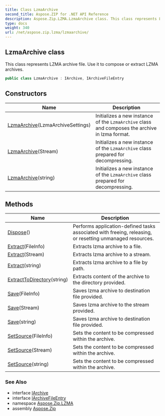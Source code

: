 ```yaml
---
title: Class LzmaArchive
second_title: Aspose.ZIP for .NET API Reference
description: Aspose.Zip.LZMA.LzmaArchive class. This class represents LZMA archive file. Use it to compose or extract LZMA archives
type: docs
weight: 340
url: /net/aspose.zip.lzma/lzmaarchive/
---
```

## LzmaArchive class

This class represents LZMA archive file. Use it to compose or extract LZMA archives.

```csharp
public class LzmaArchive : IArchive, IArchiveFileEntry
```

## Constructors

| Name | Description |
| --- | --- |
| [LzmaArchive](lzmaarchive/#constructor)(LzmaArchiveSettings) | Initializes a new instance of the `LzmaArchive` class and composes the archive in lzma format. |
| [LzmaArchive](lzmaarchive/#constructor_1)(Stream) | Initializes a new instance of the `LzmaArchive` class prepared for decompressing. |
| [LzmaArchive](lzmaarchive/#constructor_2)(string) | Initializes a new instance of the `LzmaArchive` class prepared for decompressing. |

## Methods

| Name | Description |
| --- | --- |
| [Dispose](../../aspose.zip.lzma/lzmaarchive/dispose/)() | Performs application-defined tasks associated with freeing, releasing, or resetting unmanaged resources. |
| [Extract](../../aspose.zip.lzma/lzmaarchive/extract/#extract)(FileInfo) | Extracts lzma archive to a file. |
| [Extract](../../aspose.zip.lzma/lzmaarchive/extract/#extract_1)(Stream) | Extracts lzma archive to a stream. |
| [Extract](../../aspose.zip.lzma/lzmaarchive/extract/#extract_2)(string) | Extracts lzma archive to a file by path. |
| [ExtractToDirectory](../../aspose.zip.lzma/lzmaarchive/extracttodirectory/)(string) | Extracts content of the archive to the directory provided. |
| [Save](../../aspose.zip.lzma/lzmaarchive/save/#save)(FileInfo) | Saves lzma archive to destination file provided. |
| [Save](../../aspose.zip.lzma/lzmaarchive/save/#save_1)(Stream) | Saves lzma archive to the stream provided. |
| [Save](../../aspose.zip.lzma/lzmaarchive/save/#save_2)(string) | Saves lzma archive to destination file provided. |
| [SetSource](../../aspose.zip.lzma/lzmaarchive/setsource/#setsource)(FileInfo) | Sets the content to be compressed within the archive. |
| [SetSource](../../aspose.zip.lzma/lzmaarchive/setsource/#setsource_1)(Stream) | Sets the content to be compressed within the archive. |
| [SetSource](../../aspose.zip.lzma/lzmaarchive/setsource/#setsource_2)(string) | Sets the content to be compressed within the archive. |

### See Also

* interface [IArchive](../../aspose.zip/iarchive/)
* interface [IArchiveFileEntry](../../aspose.zip/iarchivefileentry/)
* namespace [Aspose.Zip.LZMA](../../aspose.zip.lzma/)
* assembly [Aspose.Zip](../../)


